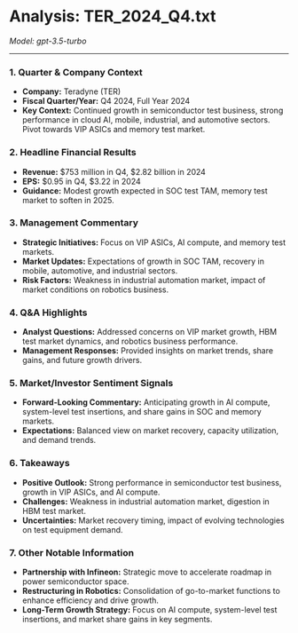 # Analysis: TER_2024_Q4.txt

*Model: gpt-3.5-turbo*

---

### 1. Quarter & Company Context
- **Company:** Teradyne (TER)
- **Fiscal Quarter/Year:** Q4 2024, Full Year 2024
- **Key Context:** Continued growth in semiconductor test business, strong performance in cloud AI, mobile, industrial, and automotive sectors. Pivot towards VIP ASICs and memory test market.

### 2. Headline Financial Results
- **Revenue:** $753 million in Q4, $2.82 billion in 2024
- **EPS:** $0.95 in Q4, $3.22 in 2024
- **Guidance:** Modest growth expected in SOC test TAM, memory test market to soften in 2025.

### 3. Management Commentary
- **Strategic Initiatives:** Focus on VIP ASICs, AI compute, and memory test markets.
- **Market Updates:** Expectations of growth in SOC TAM, recovery in mobile, automotive, and industrial sectors.
- **Risk Factors:** Weakness in industrial automation market, impact of market conditions on robotics business.

### 4. Q&A Highlights
- **Analyst Questions:** Addressed concerns on VIP market growth, HBM test market dynamics, and robotics business performance.
- **Management Responses:** Provided insights on market trends, share gains, and future growth drivers.

### 5. Market/Investor Sentiment Signals
- **Forward-Looking Commentary:** Anticipating growth in AI compute, system-level test insertions, and share gains in SOC and memory markets.
- **Expectations:** Balanced view on market recovery, capacity utilization, and demand trends.

### 6. Takeaways
- **Positive Outlook:** Strong performance in semiconductor test business, growth in VIP ASICs, and AI compute.
- **Challenges:** Weakness in industrial automation market, digestion in HBM test market.
- **Uncertainties:** Market recovery timing, impact of evolving technologies on test equipment demand.

### 7. Other Notable Information
- **Partnership with Infineon:** Strategic move to accelerate roadmap in power semiconductor space.
- **Restructuring in Robotics:** Consolidation of go-to-market functions to enhance efficiency and drive growth.
- **Long-Term Growth Strategy:** Focus on AI compute, system-level test insertions, and market share gains in key segments.